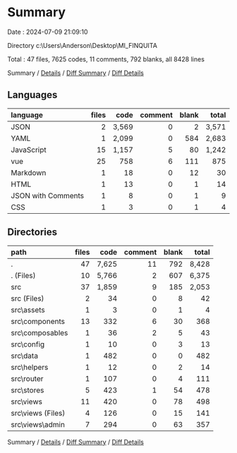 # Summary

Date : 2024-07-09 21:09:10

Directory c:\\Users\\Anderson\\Desktop\\MI_FINQUITA

Total : 47 files,  7625 codes, 11 comments, 792 blanks, all 8428 lines

Summary / [Details](details.md) / [Diff Summary](diff.md) / [Diff Details](diff-details.md)

## Languages
| language | files | code | comment | blank | total |
| :--- | ---: | ---: | ---: | ---: | ---: |
| JSON | 2 | 3,569 | 0 | 2 | 3,571 |
| YAML | 1 | 2,099 | 0 | 584 | 2,683 |
| JavaScript | 15 | 1,157 | 5 | 80 | 1,242 |
| vue | 25 | 758 | 6 | 111 | 875 |
| Markdown | 1 | 18 | 0 | 12 | 30 |
| HTML | 1 | 13 | 0 | 1 | 14 |
| JSON with Comments | 1 | 8 | 0 | 1 | 9 |
| CSS | 1 | 3 | 0 | 1 | 4 |

## Directories
| path | files | code | comment | blank | total |
| :--- | ---: | ---: | ---: | ---: | ---: |
| . | 47 | 7,625 | 11 | 792 | 8,428 |
| . (Files) | 10 | 5,766 | 2 | 607 | 6,375 |
| src | 37 | 1,859 | 9 | 185 | 2,053 |
| src (Files) | 2 | 34 | 0 | 8 | 42 |
| src\\assets | 1 | 3 | 0 | 1 | 4 |
| src\\components | 13 | 332 | 6 | 30 | 368 |
| src\\composables | 1 | 36 | 2 | 5 | 43 |
| src\\config | 1 | 10 | 0 | 3 | 13 |
| src\\data | 1 | 482 | 0 | 0 | 482 |
| src\\helpers | 1 | 12 | 0 | 2 | 14 |
| src\\router | 1 | 107 | 0 | 4 | 111 |
| src\\stores | 5 | 423 | 1 | 54 | 478 |
| src\\views | 11 | 420 | 0 | 78 | 498 |
| src\\views (Files) | 4 | 126 | 0 | 15 | 141 |
| src\\views\\admin | 7 | 294 | 0 | 63 | 357 |

Summary / [Details](details.md) / [Diff Summary](diff.md) / [Diff Details](diff-details.md)